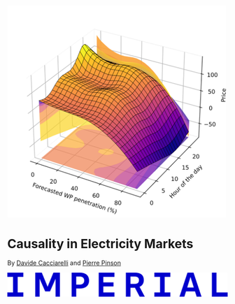 
<img src="penetration_apx.png" alt="Cover Image" style="width: 500px;"/>

# Causality in Electricity Markets


By [Davide Cacciarelli](https://sites.google.com/view/dcacciarelli) and [Pierre Pinson](https://pierrepinson.com/)

<img src="imperial_logo.png" alt="University Logo" style="width: 50;"/>
